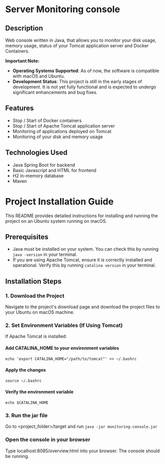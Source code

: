 # Server Monitoring console

## Description
Web console written in Java, that allows you to monitor your disk usage, memory usage, status of your Tomcat application server and Docker Containers. 

**Important Note:**
- **Operating Systems Supported**: As of now, the software is compatible with macOS and Ubuntu.
- **Development Status**: This project is still in the early stages of development. It is not yet fully functional and is expected to undergo significant enhancements and bug fixes. 

## Features
- Stop / Start of Docker containers
- Stop / Start of Apache Tomcat application server
- Monitoring of applications deployed on Tomcat
- Monitoring of your disk and memory usage

## Technologies Used
- Java Spring Boot for backend
- Basic Javascript and HTML for frontend
- H2 in-memory database
- Maven

# Project Installation Guide

This README provides detailed instructions for installing and running the project on an Ubuntu system running on macOS.

## Prerequisites

- Java must be installed on your system. You can check this by running `java -version` in your terminal.
- If you are using Apache Tomcat, ensure it is correctly installed and operational. Verify this by running `catalina version` in your terminal.

## Installation Steps

### 1. Download the Project

Navigate to the project's download page and download the project files to your Ubuntu on macOS machine.

### 2. Set Environment Variables (If Using Tomcat)

If Apache Tomcat is installed:
#### Add CATALINA_HOME to your environment variables
`echo 'export CATALINA_HOME="/path/to/tomcat"' >> ~/.bashrc`

#### Apply the changes
`source ~/.bashrc`

#### Verify the environment variable
`echo $CATALINA_HOME`

### 3. Run the jar file
Go to <project_folder>/target and run `java -jar monitoring-console.jar`

### Open the console in your browser
Type localhost:8085/overview.html into your browser. The console should be running. 


